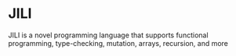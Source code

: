 # JILI
JILI is a novel programming language that supports functional programming, type-checking, mutation, arrays, recursion, and more

